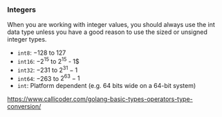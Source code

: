 
### Integers
When you are working with integer values, you should always use the int data type unless you have a good reason to use the sized or unsigned integer types.

- `int8`: $-128$ to $127$
- `int16`: $-2^15$ to $2^15$ - 1$
- `int32`: $-231$ to $2^31 - 1$
- `int64`: $-263$ to $2^63 - 1$
- `int`: Platform dependent (e.g. 64 bits wide on a 64-bit system)

https://www.callicoder.com/golang-basic-types-operators-type-conversion/
